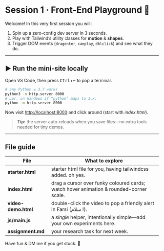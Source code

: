 # Session 1 · Front-End Playground 🚀

Welcome! In this very first session you will:

1. Spin up a zero-config dev server in 3 seconds.
2. Play with Tailwind’s utility classes for **motion** & **shapes**.
3. Trigger DOM events (`dragenter`, `canplay`, `dblclick`) and see what they do.

---

## ▶️ Run the mini-site locally

Open VS Code, then press <kbd>Ctrl</kbd>+<kbd>~</kbd> to pop a terminal.

```bash
# any Python ≥ 3.7 works
python3 -m http.server 8000
# …or, on Windows if “python” maps to 3.x:
python -m http.server 8000
````

Now visit [http://localhost:8000](http://localhost:8000) and click around (start with *index.html*).

> **Tip:** the server auto-reloads when you save files—no extra tools needed for tiny demos.

---

## File guide

| File                | What to explore                                                                        |
| ------------------- | -------------------------------------------------------------------------------------- |
| **starter.html**    | starter html file for you, having tailwindcss added. oh yes.                           |
| **index.html**      | drag a cursor over funky coloured cards; watch hover animation & rounded-corner scale. |
| **video-demo.html** | double-click the video to pop a friendly alert in Farsi (سلام !).                       |
| **js/main.js**      | a *single* helper, intentionally simple—add your own experiments here.                 |
| **assignment.md**   | your research task for next week.                                                      |

Have fun & DM me if you get stuck. 🙂
